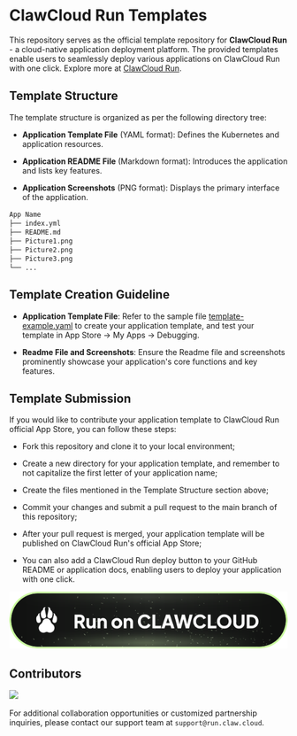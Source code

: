# ClawCloud Run Templates

This repository serves as the official template repository for **ClawCloud Run** - a cloud-native application deployment platform. The provided templates enable users to seamlessly deploy various applications on ClawCloud Run with one click. Explore more at [ClawCloud Run](https://run.claw.cloud/).

## Template Structure

The template structure is organized as per the following directory tree:

- **Application Template File** (YAML format): Defines the Kubernetes and application resources.
  
- **Application README File** (Markdown format): Introduces the application and lists key features.
  
- **Application Screenshots** (PNG format): Displays the primary interface of the application.

```
App Name
├── index.yml
├── README.md
├── Picture1.png
├── Picture2.png
├── Picture3.png
└── ...
```

## Template Creation Guideline

- **Application Template File**: Refer to the sample file [template-example.yaml](./template-example.yaml) to create your application template, and test your template in App Store -> My Apps -> Debugging.

- **Readme File and Screenshots**: Ensure the Readme file and screenshots prominently showcase your application's core functions and key features.

## Template Submission

If you would like to contribute your application template to ClawCloud Run official App Store, you can follow these steps:

- Fork this repository and clone it to your local environment;

- Create a new directory for your application template, and remember to not capitalize the first letter of your application name;

- Create the files mentioned in the Template Structure section above;

- Commit your changes and submit a pull request to the main branch of this repository;

- After your pull request is merged, your application template will be published on ClawCloud Run's official App Store;

- You can also add a ClawCloud Run deploy button to your GitHub README or application docs, enabling users to deploy your application with one click.

![](./Run-on-ClawCloud.svg)

## Contributors

[![](https://contrib.rocks/image?repo=ClawCloud/Run-Template)](https://github.com/ClawCloud/Run-Template/graphs/contributors)

For additional collaboration opportunities or customized partnership inquiries, please contact our support team at `support@run.claw.cloud`.